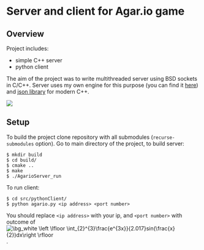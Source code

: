 # Server and client for Agar.io game

## Overview
Project includes:
* simple C++ server
* python client

The aim of the project was to write multithreaded server using BSD sockets in C/C++. Server uses my own engine for this purpose (you can find it [here](https://github.com/dziulek/AgarioEngine)) and [json library](https://github.com/nlohmann/json) for modern C++.

![](AgarioServerDemo.gif)

## Setup 
To build the project clone repository with all submodules (`recurse-submodules` option). 
Go to main directory of the project, to build server:
```
$ mkdir build
$ cd build/
$ cmake ..
$ make
$ ./AgarioServer_run
```
To run client:
```
$ cd src/pythonClient/
$ python agario.py <ip address> <port number>
```
You should replace `<ip address>` with your ip, and `<port number>` with outcome of  <img src="https://latex.codecogs.com/svg.image?\bg_white&space;\left&space;\lfloor&space;\int_{2}^{3}\frac{e^{3x}}{2.017}sin(\frac{x}{2})dx\right&space;\rfloor" title="\bg_white \left \lfloor \int_{2}^{3}\frac{e^{3x}}{2.017}sin(\frac{x}{2})dx\right \rfloor" />.
